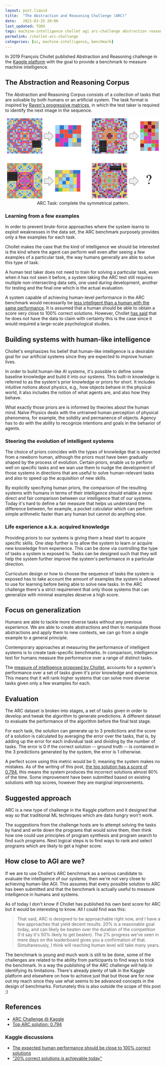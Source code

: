 ```yaml
---
layout: post.liquid
title:  "The Abstraction and Reasoning Challenge (ARC)"
date:   2021-03-25 20:06
last_updated: TODO
tags: machine-intelligence chollet agi arc-challenge abstraction reasoning artificial-intelligence
permalink: /chollet-arc-challenge
categories: [ai, machine-intelligence, benchmark]
---
```

In 2019 François Chollet published Abstraction and Reasoning challenge in the
[Kaggle platform](#references) with the goal to provide a benchmark to measure
machine intelligence.

## The Abstraction and Reasoning Corpus

The Abstraction and Reasoning Corpus consists of a collection of tasks that are solvable
by both humans or an artificial system. The task format is inspired by [Raven's progressive
matrices](#references), in which the test taker is required to identify the next image
in the sequence.

<div style="text-align: center">
    <img src="/assets/images/chollet-arc-sample-task.png">
    <figcaption>ARC Task: complete the symmetrical pattern.</figcaption>
</div>


### Learning from a few examples

In order to prevent brute-force approaches where the system learns to exploit weaknesses
in the data set, the ARC benchmark purposely provides only a few examples for each task.

Chollet makes the case that the kind of intelligence we should be interested is the kind
where the agent can perform well even after seeing a few examples of a particular task,
the way humans generally are able to solve this type of task.

A human test taker does not need to train for solving a particular task, even when it
has not seen it before, a system taking the ARC test still requires multiple non-intersecting
data sets, one used during development, another for testing and the final one which is
the actual evaluation.

A system capable of achieving human-level performance in the ARC
benchmark would necessarily be [less intelligent than a human with the same performance](
/chollet-general-intelligence-test#quantifying-the-intelligence-of-a-system
).
It is assumed that a human should be able to obtain a score very close to 100% correct
solutions. However, Chollet [has said](#references) that he does not have the data to claim with
certainty this is the case since it would required a large-scale psychological studies.

## Building systems with human-like intelligence

Chollet's emphasizes his belief that human-like intelligence is a desirable goal for
our artificial systems since they are expected to improve human lives.

In order to build human-like AI systems, it's possible to define some baseline knowledge
and build it into our systems. This built-in knowledge is referred to as the system's
prior knowledge or priors for short. It includes intuitive notions about physics, e.g.,
how objects behave in the physical world, it also includes the notion of what agents are,
and also how they behave.

What exactly those priors are is informed by theories about the human mind.
Naïve Physics deals with the untrained human perception of physical phenomena, for example,
the solidity and permanence of objects. Agency has to do with the ability to recognize
intentions and goals in the behavior of agents.

### Steering the evolution of intelligent systems

The choice of priors coincides with the types of knowledge that is expected from a newborn
human, although the priors must have been gradually shaped by the process of evolution.
Certain priors, enable us to perform well on specific tasks and we wan use them to nudge
the development of those systems in directions that are useful to solve human-relevant
tasks and also to speed up the acquisition of new skills.

By explicitly specifying human priors, the comparison of the resulting
systems with humans in terms of their intelligence should enable a more direct and fair
comparison between our intelligence that of our systems. Today it's hard to define a
fair measure that helps us understand the difference between, for example, a pocket
calculator which can perform simple arithmetic faster than any human but cannot do
anything else.

### Life experience a.k.a. acquired knowledge

Providing priors to our systems is giving them a head start to acquire specific skills.
One step further is to allow the system to learn or acquire new knowledge from experience.
This can be done via controlling the type of tasks a system is exposed to. Tasks can
be designed such that they will help the system further improve the system's performance
in a particular direction.

Curriculum design or how to choose the sequence of tasks the system is exposed has to take
account the amount of examples the system is allowed to use for learning before being able
to solve new tasks. In the ARC challenge there's a strict requirement that only those
systems that can generalize with minimal examples deserve a high score.

## Focus on generalization

Humans are able to tackle more diverse tasks without any previous experience. We are able
to create abstractions and then to manipulate those abstractions and apply them to new
contexts, we can go from a single example to a general principle.

Contemporary approaches at measuring the performance of intelligent systems is to create
task-specific benchmarks. In comparison, intelligence test for humans measure the
performance over a range of distinct tasks.

The [measure of intelligence proposed by Chollet](/chollet-general-intelligence-test),
accounts for a system's performance over a set of tasks given it's prior knowledge and
experience. This means that it will rank higher systems that can solve more diverse
tasks given only a few examples for each.


## Evaluation

The ARC dataset is broken into stages, a set of tasks given in order to develop and tweak
the algorithm to generate predictions. A different dataset to evaluate the performance of the
algorithm before the final test stage.

For each task, the solution can generate up to 3 predictions and the score of a solution
is calculated by averaging the error over the tasks, that is, by adding up the error
for each individual task and dividing by the number of tasks. The error is 0 if the
correct solution -- ground truth -- is contained in the 3 predictions generated by the
system, the error is 1 otherwise.

A perfect score using this metric would be 0, meaning the system makes no mistakes.
As of the writing of this post, [the top solution has a score of 0.794](#references),
this means the system produces the incorrect solutions almost 80% of the time.
Some improvement have been submitted based on existing solutions with top scores, however
they are marginal improvements.

## Suggested approach

ARC is a new type of challenge in the Kaggle platform and it designed that way so that
traditional ML techniques which are data hungry won't work.

The suggestions from the challenge hosts are to attempt solving the tasks by hand and
write down the programs that would solve them, then think how one could use principles of
program synthesis and program search to find such programs. Next logical steps is to find
ways to rank and select programs which are likely to get a higher score.

## How close to AGI are we?

If we are to use Chollet's ARC benchmark as a serious candidate to evaluate the intelligence
of our systems, then we're not very close to achieving human-like AGI. This assumes that
every possible solution to ARC has been submitted and that the benchmark is actually
useful to measure intelligence in humans and systems.

As of today I don't know if Chollet has published his own best score for ARC but it would
be interesting to know. All I could find was this:

> That said, ARC is designed to be approachable right now, and I have a few approaches
> that yield decent results. 20% is a reasonable goal today, and can likely be beaten
> over the duration of the competition (I'd say it's 50% likely to get beaten).
> The 2% progress we've seen in mere days on the leaderboard gives you a confirmation
> of that. Simultaneously, I think will reaching human level will take many years.

The benchmark is young and much work is still to be done, some of the challenges are related
to the ability from participants to find ways to trick the benchmark. In a way the
publishing of the ARC challenge will help in identifying its limitations. There's already
plenty of talk in the Kaggle platform and elsewhere on how to achieve just that but those
are for now out my reach since they use what seems to be advanced concepts in the design
of benchmarks. Fortunately this is also outside the scope of this post ;)



## References

- [ARC Challenge @ Kaggle](https://www.kaggle.com/c/abstraction-and-reasoning-challenge)
- [Top ARC solution: 0.794](https://www.kaggle.com/icecuber/arc-1st-place-solution)

### Kaggle discussions

- [The expected human performance should be close to 100% correct solutions](https://www.kaggle.com/c/abstraction-and-reasoning-challenge/discussion/131005#750531)
- ["20% correct solutions is achievable today"](https://www.kaggle.com/c/abstraction-and-reasoning-challenge/discussion/131005#750917)
